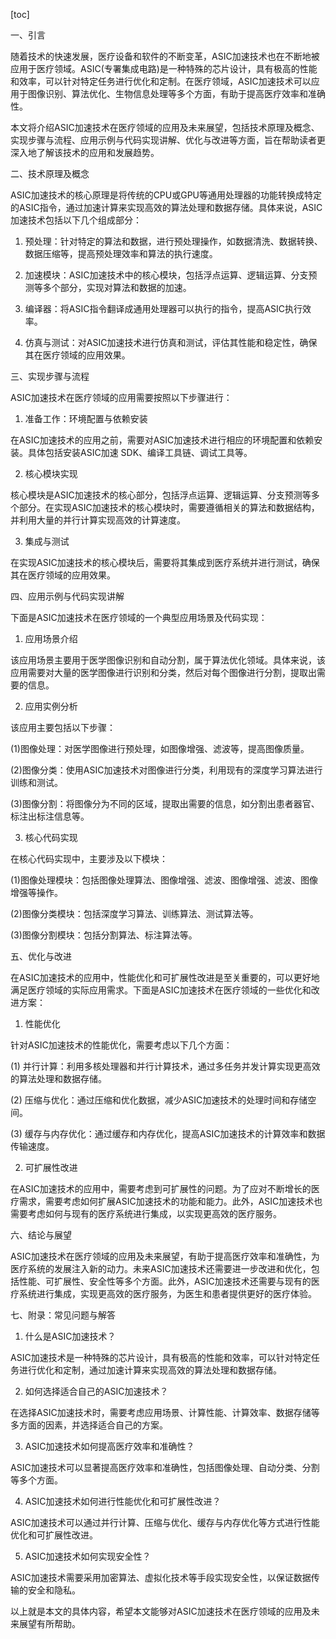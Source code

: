 
[toc]                    
                
                
一、引言

随着技术的快速发展，医疗设备和软件的不断变革，ASIC加速技术也在不断地被应用于医疗领域。ASIC(专署集成电路)是一种特殊的芯片设计，具有极高的性能和效率，可以针对特定任务进行优化和定制。在医疗领域，ASIC加速技术可以应用于图像识别、算法优化、生物信息处理等多个方面，有助于提高医疗效率和准确性。

本文将介绍ASIC加速技术在医疗领域的应用及未来展望，包括技术原理及概念、实现步骤与流程、应用示例与代码实现讲解、优化与改进等方面，旨在帮助读者更深入地了解该技术的应用和发展趋势。

二、技术原理及概念

ASIC加速技术的核心原理是将传统的CPU或GPU等通用处理器的功能转换成特定的ASIC指令，通过加速计算来实现高效的算法处理和数据存储。具体来说，ASIC加速技术包括以下几个组成部分：

1. 预处理：针对特定的算法和数据，进行预处理操作，如数据清洗、数据转换、数据压缩等，提高预处理效率和算法的执行速度。

2. 加速模块：ASIC加速技术中的核心模块，包括浮点运算、逻辑运算、分支预测等多个部分，实现对算法和数据的加速。

3. 编译器：将ASIC指令翻译成通用处理器可以执行的指令，提高ASIC执行效率。

4. 仿真与测试：对ASIC加速技术进行仿真和测试，评估其性能和稳定性，确保其在医疗领域的应用效果。

三、实现步骤与流程

ASIC加速技术在医疗领域的应用需要按照以下步骤进行：

1. 准备工作：环境配置与依赖安装

在ASIC加速技术的应用之前，需要对ASIC加速技术进行相应的环境配置和依赖安装。具体包括安装ASIC加速 SDK、编译工具链、调试工具等。

2. 核心模块实现

核心模块是ASIC加速技术的核心部分，包括浮点运算、逻辑运算、分支预测等多个部分。在实现ASIC加速技术的核心模块时，需要遵循相关的算法和数据结构，并利用大量的并行计算实现高效的计算速度。

3. 集成与测试

在实现ASIC加速技术的核心模块后，需要将其集成到医疗系统并进行测试，确保其在医疗领域的应用效果。

四、应用示例与代码实现讲解

下面是ASIC加速技术在医疗领域的一个典型应用场景及代码实现：

1. 应用场景介绍

该应用场景主要用于医学图像识别和自动分割，属于算法优化领域。具体来说，该应用需要对大量的医学图像进行识别和分类，然后对每个图像进行分割，提取出需要的信息。

2. 应用实例分析

该应用主要包括以下步骤：

(1)图像处理：对医学图像进行预处理，如图像增强、滤波等，提高图像质量。

(2)图像分类：使用ASIC加速技术对图像进行分类，利用现有的深度学习算法进行训练和测试。

(3)图像分割：将图像分为不同的区域，提取出需要的信息，如分割出患者器官、标注出标注信息等。

3. 核心代码实现

在核心代码实现中，主要涉及以下模块：

(1)图像处理模块：包括图像处理算法、图像增强、滤波、图像增强、滤波、图像增强等操作。

(2)图像分类模块：包括深度学习算法、训练算法、测试算法等。

(3)图像分割模块：包括分割算法、标注算法等。

五、优化与改进

在ASIC加速技术的应用中，性能优化和可扩展性改进是至关重要的，可以更好地满足医疗领域的实际应用需求。下面是ASIC加速技术在医疗领域的一些优化和改进方案：

1. 性能优化

针对ASIC加速技术的性能优化，需要考虑以下几个方面：

(1) 并行计算：利用多核处理器和并行计算技术，通过多任务并发计算实现更高效的算法处理和数据存储。

(2) 压缩与优化：通过压缩和优化数据，减少ASIC加速技术的处理时间和存储空间。

(3) 缓存与内存优化：通过缓存和内存优化，提高ASIC加速技术的计算效率和数据传输速度。

2. 可扩展性改进

在ASIC加速技术的应用中，需要考虑到可扩展性的问题。为了应对不断增长的医疗需求，需要考虑如何扩展ASIC加速技术的功能和能力。此外，ASIC加速技术也需要考虑如何与现有的医疗系统进行集成，以实现更高效的医疗服务。

六、结论与展望

ASIC加速技术在医疗领域的应用及未来展望，有助于提高医疗效率和准确性，为医疗系统的发展注入新的动力。未来ASIC加速技术还需要进一步改进和优化，包括性能、可扩展性、安全性等多个方面。此外，ASIC加速技术还需要与现有的医疗系统进行集成，实现更高效的医疗服务，为医生和患者提供更好的医疗体验。

七、附录：常见问题与解答

1. 什么是ASIC加速技术？

ASIC加速技术是一种特殊的芯片设计，具有极高的性能和效率，可以针对特定任务进行优化和定制，通过加速计算来实现高效的算法处理和数据存储。

2. 如何选择适合自己的ASIC加速技术？

在选择ASIC加速技术时，需要考虑应用场景、计算性能、计算效率、数据存储等多方面的因素，并选择适合自己的方案。

3. ASIC加速技术如何提高医疗效率和准确性？

ASIC加速技术可以显著提高医疗效率和准确性，包括图像处理、自动分类、分割等多个方面。

4. ASIC加速技术如何进行性能优化和可扩展性改进？

ASIC加速技术可以通过并行计算、压缩与优化、缓存与内存优化等方式进行性能优化和可扩展性改进。

5. ASIC加速技术如何实现安全性？

ASIC加速技术需要采用加密算法、虚拟化技术等手段实现安全性，以保证数据传输的安全和隐私。

以上就是本文的具体内容，希望本文能够对ASIC加速技术在医疗领域的应用及未来展望有所帮助。

